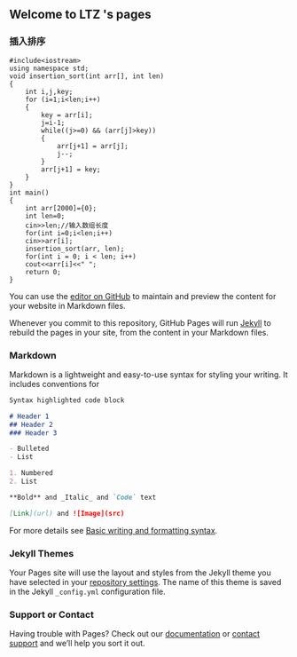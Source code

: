 ## Welcome to LTZ 's pages

### 插入排序

```
#include<iostream>
using namespace std;
void insertion_sort(int arr[], int len)
{
    int i,j,key;
    for (i=1;i<len;i++)
	{
        key = arr[i];
        j=i-1;
        while((j>=0) && (arr[j]>key)) 
		{
            arr[j+1] = arr[j];
            j--;
        }
        arr[j+1] = key;
    }
}
int main()
{
	int arr[2000]={0};
	int len=0;
	cin>>len;//输入数组长度
	for(int i=0;i<len;i++)
	cin>>arr[i];
    insertion_sort(arr, len);
    for(int i = 0; i < len; i++)
    cout<<arr[i]<<" ";
    return 0;
}
```


You can use the [editor on GitHub](https://github.com/Jerry2500/Jerry2500.github-io/edit/main/README.md) to maintain and preview the content for your website in Markdown files.

Whenever you commit to this repository, GitHub Pages will run [Jekyll](https://jekyllrb.com/) to rebuild the pages in your site, from the content in your Markdown files.

### Markdown

Markdown is a lightweight and easy-to-use syntax for styling your writing. It includes conventions for

```markdown
Syntax highlighted code block

# Header 1
## Header 2
### Header 3

- Bulleted
- List

1. Numbered
2. List

**Bold** and _Italic_ and `Code` text

[Link](url) and ![Image](src)
```

For more details see [Basic writing and formatting syntax](https://docs.github.com/en/github/writing-on-github/getting-started-with-writing-and-formatting-on-github/basic-writing-and-formatting-syntax).

### Jekyll Themes

Your Pages site will use the layout and styles from the Jekyll theme you have selected in your [repository settings](https://github.com/Jerry2500/Jerry2500.github-io/settings/pages). The name of this theme is saved in the Jekyll `_config.yml` configuration file.

### Support or Contact

Having trouble with Pages? Check out our [documentation](https://docs.github.com/categories/github-pages-basics/) or [contact support](https://support.github.com/contact) and we’ll help you sort it out.
